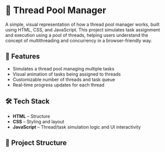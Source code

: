 # 🧵 Thread Pool Manager

A simple, visual representation of how a thread pool manager works, built using HTML, CSS, and JavaScript. This project simulates task assignment and execution using a pool of threads, helping users understand the concept of multithreading and concurrency in a browser-friendly way.

## 🔧 Features

- Simulates a thread pool managing multiple tasks
- Visual animation of tasks being assigned to threads
- Customizable number of threads and task queue
- Real-time progress updates for each thread

## 🛠️ Tech Stack

- **HTML** – Structure  
- **CSS** – Styling and layout  
- **JavaScript** – Thread/task simulation logic and UI interactivity

## 📁 Project Structure


